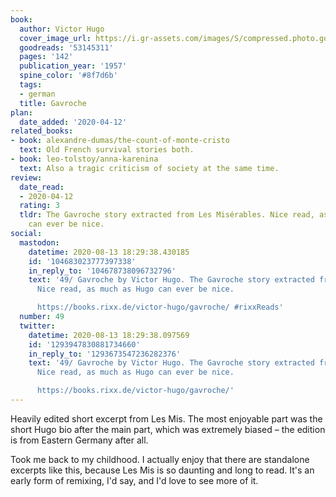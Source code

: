 ```yaml
---
book:
  author: Victor Hugo
  cover_image_url: https://i.gr-assets.com/images/S/compressed.photo.goodreads.com/books/1586713938l/53145311._SY475_.jpg
  goodreads: '53145311'
  pages: '142'
  publication_year: '1957'
  spine_color: '#8f7d6b'
  tags:
  - german
  title: Gavroche
plan:
  date_added: '2020-04-12'
related_books:
- book: alexandre-dumas/the-count-of-monte-cristo
  text: Old French survival stories both.
- book: leo-tolstoy/anna-karenina
  text: Also a tragic criticism of society at the same time.
review:
  date_read:
  - 2020-04-12
  rating: 3
  tldr: The Gavroche story extracted from Les Misérables. Nice read, as much as Hugo
    can ever be nice.
social:
  mastodon:
    datetime: 2020-08-13 18:29:38.430185
    id: '104683023777397338'
    in_reply_to: '104678738096732796'
    text: '49/ Gavroche by Victor Hugo. The Gavroche story extracted from Les Misérables.
      Nice read, as much as Hugo can ever be nice.

      https://books.rixx.de/victor-hugo/gavroche/ #rixxReads'
  number: 49
  twitter:
    datetime: 2020-08-13 18:29:38.097569
    id: '1293947830881734660'
    in_reply_to: '1293673547236282376'
    text: '49/ Gavroche by Victor Hugo. The Gavroche story extracted from Les Misérables.
      Nice read, as much as Hugo can ever be nice.

      https://books.rixx.de/victor-hugo/gavroche/'
---
```


Heavily edited short excerpt from Les Mis. The most enjoyable part was the short Hugo bio after the main part, which was
extremely biased – the edition is from Eastern Germany after all.

Took me back to my childhood. I actually enjoy that there are standalone excerpts like this, because Les Mis is so
daunting and long to read. It's an early form of remixing, I'd say, and I'd love to see more of it.
